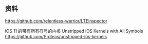 



## 资料


https://github.com/relentless-warrior/LTEInspector

iOS 11 的带有所有符号的内核
Unstripped iOS Kernels with All Symbols
https://github.com/Proteas/unstripped-ios-kernels
